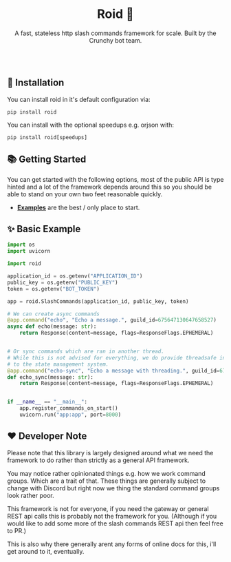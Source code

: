 <h1 align="center">Roid 🤖</h1>
<p align="center">A fast, stateless http slash commands framework for scale. Built by the Crunchy bot team.</p>
<br/>
<br/>

## 🚀 Installation
You can install roid in it's default configuration via:
```
pip install roid
```

You  can install with the optional speedups e.g. orjson with:
```
pip install roid[speedups]
```

## 📚 Getting Started
You can get started with the following options, most of the public API is type hinted
and a lot of the framework depends around this so you should be able to stand on your
own two feet reasonable quickly.

- **[Examples](https://github.com/ChillFish8/roid/tree/master/examples)** are the best / only place to start.

## ✨ Basic Example
```py
import os
import uvicorn

import roid

application_id = os.getenv("APPLICATION_ID")
public_key = os.getenv("PUBLIC_KEY")
token = os.getenv("BOT_TOKEN")

app = roid.SlashCommands(application_id, public_key, token)

# We can create async commands
@app.command("echo", "Echo a message.", guild_id=675647130647658527)
async def echo(message: str):
    return Response(content=message, flags=ResponseFlags.EPHEMERAL)


# Or sync commands which are ran in another thread.
# While this is not advised for everything, we do provide threadsafe interfaces
# to the state management system.
@app.command("echo-sync", "Echo a message with threading.", guild_id=675647130647658527)
def echo_sync(message: str):
    return Response(content=message, flags=ResponseFlags.EPHEMERAL)


if __name__ == "__main__":
    app.register_commands_on_start()
    uvicorn.run("app:app", port=8000)

```

## ❤️ Developer Note
Please note that this library is largely designed around what we need the framework to do
rather than strictly as a general API framework.

You may notice rather opinionated things e.g. how we work command groups. Which are
a trait of that. These things are generally subject to change with Discord but right
now we thing the standard command groups look rather poor.

This framework is not for everyone, if you need the gateway or general REST api calls
this is probably not the framework for you.
(Although if you would like to add some more of the slash commands REST api then feel free to PR.)
 
This is also why there generally arent any forms of online docs for this, i'll get
around to it, eventually.



